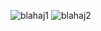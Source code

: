 
![blahaj1](https://github.com/JorgePiaggio/MLH-To-The-Recue--Blahajs/blob/master/screenshots/Captura%20de%20pantalla%20de%202021-01-17%2018-44-48.png)
![blahaj2](https://github.com/JorgePiaggio/MLH-To-The-Recue--Blahajs/blob/master/screenshots/Captura%20de%20pantalla%20de%202021-01-17%2018-45-17.png)
